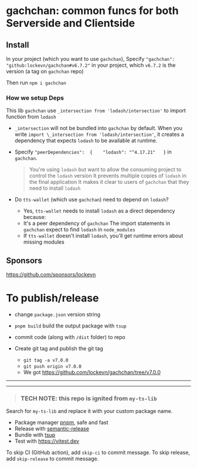 # gachchan: common funcs for both Serverside and Clientside

## Install

In your project (which you want to use `gachchan`), Specify `"gachchan": "github:lockevn/gachchan#v6.7.2"` in your project, which `v6.7.2` is the version (a tag on `gachchan` repo)

Then run `npm i gachchan`

### How we setup Deps

This lib `gachchan` use `_intersection from 'lodash/intersection'` to import function from `lodash`

- `_intersection` will not be bundled into `gachchan` by default. When you write `import \_intersection from 'lodash/intersection'`, it creates a dependency that expects `lodash` to be available at runtime.

- Specify `"peerDependencies":  {    "lodash": "^4.17.21"   }`​ in `gachchan`.

  > You're using `lodash` but want to allow the consuming project to control the `lodash` version
  > It prevents multiple copies of `lodash` in the final application
  > It makes it clear to users of `gachchan` that they need to install `lodash`

- Do `tts-wallet` (which use `gachchan`) need to depend on `lodash`?

  - Yes, `tts-wallet` needs to install `lodash` as a direct dependency because:
  - It's a peer dependency of `gachchan`
    The import statements in `gachchan` expect to find `lodash` in `node_modules`
  - If `tts-wallet` doesn't install `lodash`, you'll get runtime errors about missing modules

## Sponsors

https://github.com/sponsors/lockevn

# To publish/release

- change `package.json` version string
- `pnpm build` build the output package with `tsup`
- commit code (along with `/dist` folder) to repo
- Create git tag and publish the git tag

  - `git tag -a v7.0.0`
  - `git push origin v7.0.0`
  - We got https://github.com/lockevn/gachchan/tree/v7.0.0

<!-- [![npm version](https://badgen.net/npm/v/gachchan)](https://npm.im/gachchan) [![npm downloads](https://badgen.net/npm/dm/gachchan)](https://npm.im/gachchan) -->

---

---

> ### TECH NOTE: this repo is ignited from `my-ts-lib`

Search for `my-ts-lib` and replace it with your custom package name.

- Package manager [pnpm](https://pnpm.js.org/), safe and fast
- Release with [semantic-release](https://npm.im/semantic-release)
- Bundle with [tsup](https://github.com/egoist/tsup)
- Test with https://vitest.dev

To skip CI (GitHub action), add `skip-ci` to commit message. To skip release, add `skip-release` to commit message.
